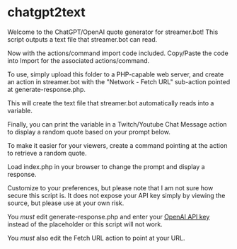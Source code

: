 # chatgpt2text

Welcome to the ChatGPT/OpenAI quote generator for streamer.bot!
This script outputs a text file that streamer.bot can read.

Now with the actions/command import code included. Copy/Paste the code into Import for the associated actions/command.

To use, simply upload this folder to a PHP-capable web server,
and create an action in streamer.bot with the "Network - Fetch URL" sub-action pointed at generate-response.php.

This will create the text file that streamer.bot automatically reads into a variable.

Finally, you can print the variable in a Twitch/Youtube Chat Message action to display a random quote based on your prompt below.

To make it easier for your viewers, create a command pointing at the action to retrieve a random quote.

Load index.php in your browser to change the prompt and display a response.

Customize to your preferences, but please note that I am not sure how secure this script is.
It does not expose your API key simply by viewing the source, but please use at your own risk.

You *must* edit generate-response.php and enter your [OpenAI API key](https://platform.openai.com/account/api-keys) instead of the placeholder or this script will not work.

You *must* also edit the Fetch URL action to point at your URL.
